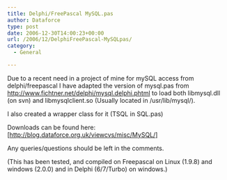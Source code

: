 ```yaml
---
title: Delphi/FreePascal MySQL.pas
author: Dataforce
type: post
date: 2006-12-30T14:00:23+00:00
url: /2006/12/DelphiFreePascal-MySQLpas/
category:
  - General

---
```

Due to a recent need in a project of mine for mySQL access from delphi/freepascal I have adapted the version of mysql.pas from <http://www.fichtner.net/delphi/mysql.delphi.phtml> to load both libmysql.dll (on svn) and libmysqlclient.so (Usually located in /usr/lib/mysql/).

I also created a wrapper class for it (TSQL in SQL.pas)

Downloads can be found here: [http://blog.dataforce.org.uk/viewcvs/misc/MySQL/]

Any queries/questions should be left in the comments.

(This has been tested, and compiled on Freepascal on Linux (1.9.8) and windows (2.0.0) and in Delphi (6/7/Turbo) on windows.)

